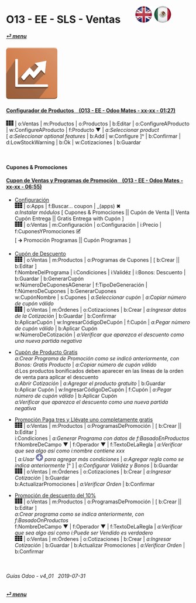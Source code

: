 # O13 - EE - SLS - Ventas &nbsp;&nbsp;&nbsp;&nbsp; [![en-uk](/doc/img/en-uk_flag_button_small.png)](/en-uk/o13/ee/sls/en-uk-o13-ee-sls-sales-guides.md) [ ![es-mx](/doc/img/es-mx_flag_button_small.png)](/es-mx/o13/ee/sls/es-mx-o13-ee-sls-sales-guides.md)
#### [_&#x23CE; menu_](/es-mx/o13/ee/es-mx-o13-ee-guides-menu.md)  
### ![sls](/doc/img/sale.png)

#### [Configurador de Productos &nbsp;&nbsp; (O13 - EE - Odoo Mates - xx-xx - 01:27)](https://youtube.com/embed/W9Ncu2mwqHQ?autoplay=1&start=0&end=0&rel=0)
![apps](/doc/img/apps.png) | o:Ventas | m:Productos | o:Productos | b:Editar | o:ConfigureAProducto | w:ConfigureAProducto | f:Producto &#x25BC; | _a:Seleccionar product_  
\[ _a:Seleccionar optional features_ | b:Add | w:Configure \]&#x207F; | b:Confirmar | d:LowStockWarning | b:Ok | w:Cotizaciones | b:Guardar  

<br>

#### Cupones & Promociones

#### [Cupon de Ventas y Programas de Promoción &nbsp;&nbsp; (O13 - EE - Odoo Mates - xx-xx - 06:55)](https://youtube.com/embed/JF5JYktZV3E?autoplay=1&start=0&end=0&rel=0&nocount)

- [Configuración](https://youtube.com/embed/JF5JYktZV3E?autoplay=1&start=0&end=31&rel=0)  
  ![apps](/doc/img/apps.png) | o:Apps | f:Buscar... coupon | _(apps) &#x2716;  
  _a:Instalar módulos_ \[ Cupones & Promociones || Cupón de Venta || Venta Cupón Entrega || Gratis Entrega with Cupón \]  
  ![apps](/doc/img/apps.png) | o:Ventas | m:Configuración | o:Configuración | i:Precio | f:CuponesYPromociones &#x1F5F9;  
  \[ &#x1F872; Promoción Programas || Cupón Programas \]  

- [Cupón de Descuento](https://youtube.com/embed/JF5JYktZV3E?autoplay=1&start=31&end=2m7s&rel=0)  
  ![apps](/doc/img/apps.png) | o:Ventas | m:Productos | o:Programas de Cupones | \[ b:Crear || b:Editar \]  
  f:NombreDelPrograma | i:Condiciones | i:Validéz | i:Bonos: Descuento | b:Guardar | b:GenerarCupón  
  w:NúmeroDeCuponesAGenerar | f:TipoDeGeneración | f:NúmeroDeCupones | b:GenerarCupones  
  w:CupónNombre | s:Cupones | _a:Seleccionar cupón_ | _a:Copiar número de cupón válido_  
  ![apps](/doc/img/apps.png) | o:Ventas | m:Órdenes | o:Cotizaciones | b:Crear | _a:Ingresar datos de la Cotización_ | b:Guardar | b:Confirmar  
  b:AplicarCupón | w:IngresarCódigoDeCupón | f:Cupón | _a:Pegar número de cupón válido_ | b:Aplicar Cupón  
  w:NúmeroDeCotización | _a:Verificar que aparezca el descuento como una nueva partida negativa_  

- [Cupón de Producto Gratis](https://youtube.com/embed/JF5JYktZV3E?autoplay=1&start=2m7s&end=3m48s&rel=0)  
  _a:Crear Programa de Promoción como se indicó anteriormente, con Bonos: Gratis Producto_ | _a:Copiar número de cupón válido_  
  d:Los productos bonificados deben aparecer en las líneas de la orden de venta para aplicar el descuento  
  _a:Abrir Cotización_ | _a:Agregar el producto gratuito_ | b:Guardar  
  b:Aplicar Cupón | w:IngresarCódigoDeCupón | f:Cupón | _a:Pegar número de cupón válido_ | b:Aplicar Cupón  
  _a:Verificar que aparezca el descuento como una nueva partida negativa_  

- [Promoción Paga tres y Llévate uno completamente gratis](https://youtube.com/embed/JF5JYktZV3E?autoplay=1&start=3m48s&end=5m20s&rel=0)  
  ![apps](/doc/img/apps.png) | o:Ventas | m:Productos | o:ProgramasDePromoción | \[ b:Crear || b:Editar \]  
  i:Condiciones | _a:Generar Programa con datos de f:BasadoEnProductos_  
  f:NombreDeCampo &#x25BC; | f:Operador &#x25BC; | f:TextoDeLaRegla | _a:Verificar que sea algo así como i:nombre contiene xxx_  
  \[ _a:Usar ![add](/doc/img/button_add.png) para agregar más condiciones_ | _a:Agregar regla como se indica anteriormente_ ]&#x207F; \] | _a:Configurar Validéz y Bonos_ | b:Guardar  
  ![apps](/doc/img/apps.png) | o:Ventas | m:Órdenes | o:Cotizaciones | b:Crear | _a:Ingresar Cotización_ | b:Guardar  
  b:ActualizarPromociones | _a:Verificar Orden_ | b:Confirmar  

- [Promoción de descuento del 10%](https://youtube.com/embed/JF5JYktZV3E?autoplay=1&start=5m20s&end=0&rel=0)  
  ![apps](/doc/img/apps.png) | o:Ventas | m:Productos | o:ProgramasDePromoción | \[ b:Crear || b:Editar \]  
  _a:Crear programa como se indica anteriormente, con f:BasadoOnProductos_  
  f:NombreDeCampo &#x25BC; | f:Operador &#x25BC; | f:TextoDeLaRegla | _a:Verificar que sea algo así como i:Puede ser Vendido es verdadero_  
  ![apps](/doc/img/apps.png) | o:Ventas | m:Órdenes | o:Cotizaciones | b:Crear | _a:Ingresar Cotización_ | b:Guardar | b:Actualizar Promociones | _a:Verificar Orden_ | b:Confirmar   

<br>

###### Guías Odoo - v4_01 &nbsp; 2019-07-31  
**[_&#x23CE; menu_](/es-mx/o13/ee/es-mx-o13-ee-guides-menu.md)**  
